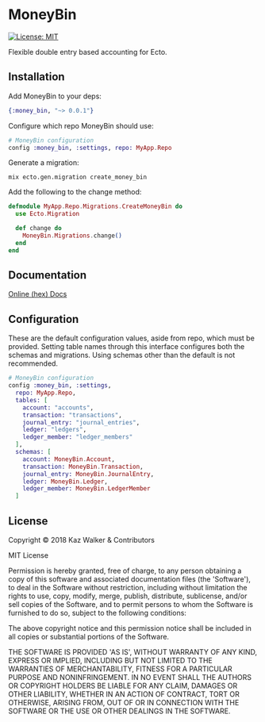 # MoneyBin
[![License: MIT](https://img.shields.io/badge/License-MIT-brightgreen.svg)](https://opensource.org/licenses/MIT)

Flexible double entry based accounting for Ecto.

## Installation

Add MoneyBin to your deps:
```elixir
{:money_bin, "~> 0.0.1"}
```

Configure which repo MoneyBin should use:
```elixir
# MoneyBin configuration
config :money_bin, :settings, repo: MyApp.Repo
```

Generate a migration:
```shell
mix ecto.gen.migration create_money_bin
```

Add the following to the change method:
```elixir
defmodule MyApp.Repo.Migrations.CreateMoneyBin do
  use Ecto.Migration

  def change do
    MoneyBin.Migrations.change()
  end
end
```

## Documentation
[Online (hex) Docs](https://hexdocs.pm/money_bin)

## Configuration
These are the default configuration values, aside from repo, which must be provided. Setting table names through this interface configures both the schemas and migrations. Using schemas other than the default is not recommended.
```elixir
# MoneyBin configuration
config :money_bin, :settings,
  repo: MyApp.Repo,
  tables: [
    account: "accounts",
    transaction: "transactions",
    journal_entry: "journal_entries",
    ledger: "ledgers",
    ledger_member: "ledger_members"
  ],
  schemas: [
    account: MoneyBin.Account,
    transaction: MoneyBin.Transaction,
    journal_entry: MoneyBin.JournalEntry,
    ledger: MoneyBin.Ledger,
    ledger_member: MoneyBin.LedgerMember
  ]
```

## License

Copyright © 2018 Kaz Walker & Contributors

MIT License

Permission is hereby granted, free of charge, to any person obtaining a copy of this software and associated
documentation files (the 'Software'), to deal in the Software without restriction, including without limitation the
rights to use, copy, modify, merge, publish, distribute, sublicense, and/or sell copies of the Software, and to permit
persons to whom the Software is furnished to do so, subject to the following conditions:

The above copyright notice and this permission notice shall be included in all copies or substantial portions of
the Software.

THE SOFTWARE IS PROVIDED 'AS IS', WITHOUT WARRANTY OF ANY KIND, EXPRESS OR IMPLIED, INCLUDING BUT NOT LIMITED TO THE
WARRANTIES OF MERCHANTABILITY, FITNESS FOR A PARTICULAR PURPOSE AND NONINFRINGEMENT. IN NO EVENT SHALL THE AUTHORS OR
COPYRIGHT HOLDERS BE LIABLE FOR ANY CLAIM, DAMAGES OR OTHER LIABILITY, WHETHER IN AN ACTION OF CONTRACT, TORT OR
OTHERWISE, ARISING FROM, OUT OF OR IN CONNECTION WITH THE SOFTWARE OR THE USE OR OTHER DEALINGS IN THE SOFTWARE.
